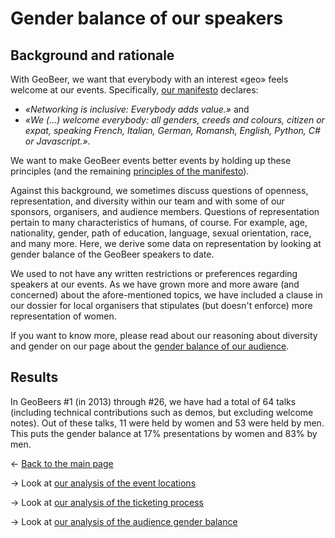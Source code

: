 # Gender balance of our speakers

## Background and rationale
With GeoBeer, we want that everybody with an interest &laquo;geo&raquo; feels welcome at our events. Specifically, [our manifesto](http://geobeer.ch/manifesto.html) declares: 
- *&laquo;Networking is inclusive: Everybody adds value.&raquo;* and 
- *&laquo;We (...) welcome everybody: all genders, creeds and colours, citizen or expat, speaking French, Italian, German, Romansh, English, Python, C# or Javascript.&raquo;*. 

We want to make GeoBeer events better events by holding up these principles (and the remaining [principles of the manifesto](http://geobeer.ch/manifesto.html)). 

Against this background, we sometimes discuss questions of openness, representation, and diversity within our team and with some of our sponsors, organisers, and audience members. Questions of representation pertain to many characteristics of humans, of course. For example, age, nationality, gender, path of education, language, sexual orientation, race, and many more. Here, we derive some data on representation by looking at gender balance of the GeoBeer speakers to date. 

We used to not have any written restrictions or preferences regarding speakers at our events. As we have grown more and more aware (and concerned) about the afore-mentioned topics, we have included a clause in our dossier for local organisers that stipulates (but doesn't enforce) more representation of women. 

If you want to know more, please read about our reasoning about diversity and gender on our page about the [gender balance of our audience](gender-balance-audience.md).

## Results
In GeoBeers #1 (in 2013) through #26, we have had a total of 64 talks (including technical contributions such as demos, but excluding welcome notes). Out of these talks, 11 were held by women and 53 were held by men. This puts the gender balance at 17% presentations by women and 83% by men.

&larr; [Back to the main page](index.md)

&rarr; Look at [our analysis of the event locations](locations.md)

&rarr; Look at [our analysis of the ticketing process](ticketing.md)

&rarr; Look at [our analysis of the audience gender balance](gender-balance-audience.md)